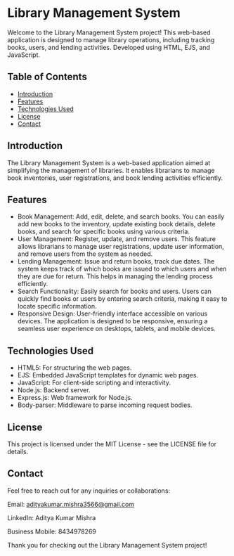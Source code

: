 # Library Management System

Welcome to the Library Management System project! This web-based application is designed to manage library operations, including tracking books, users, and lending activities. Developed using HTML, EJS, and JavaScript.

## Table of Contents

- [Introduction](#introduction)
- [Features](#features)
- [Technologies Used](#technologies-used)
- [License](#license)
- [Contact](#contact)

## Introduction

The Library Management System is a web-based application aimed at simplifying the management of libraries. It enables librarians to manage book inventories, user registrations, and book lending activities efficiently.

## Features

- Book Management: Add, edit, delete, and search books. You can easily add new books to the inventory, update existing book details, delete books, and search for specific books using various criteria.
- User Management: Register, update, and remove users. This feature allows librarians to manage user registrations, update user information, and remove users from the system as needed.
- Lending Management: Issue and return books, track due dates. The system keeps track of which books are issued to which users and when they are due for return. This helps in managing the lending process efficiently.
- Search Functionality: Easily search for books and users. Users can quickly find books or users by entering search criteria, making it easy to locate specific information.
- Responsive Design: User-friendly interface accessible on various devices. The application is designed to be responsive, ensuring a seamless user experience on desktops, tablets, and mobile devices.

## Technologies Used

- HTML5: For structuring the web pages.
- EJS: Embedded JavaScript templates for dynamic web pages.
- JavaScript: For client-side scripting and interactivity.
- Node.js: Backend server.
- Express.js: Web framework for Node.js.
- Body-parser: Middleware to parse incoming request bodies.

## License
This project is licensed under the MIT License - see the LICENSE file for details.

## Contact
Feel free to reach out for any inquiries or collaborations:

Email: adityakumar.mishra3566@gmail.com

LinkedIn: Aditya Kumar Mishra

Business Mobile: 8434978269

Thank you for checking out the Library Management System project!
